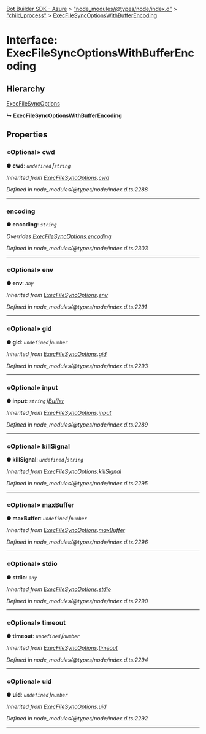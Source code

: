 [Bot Builder SDK - Azure](../README.md) > ["node_modules/@types/node/index.d"](../modules/_node_modules__types_node_index_d_.md) > ["child_process"](../modules/_node_modules__types_node_index_d_._child_process_.md) > [ExecFileSyncOptionsWithBufferEncoding](../interfaces/_node_modules__types_node_index_d_._child_process_.execfilesyncoptionswithbufferencoding.md)



# Interface: ExecFileSyncOptionsWithBufferEncoding

## Hierarchy


 [ExecFileSyncOptions](_node_modules__types_node_index_d_._child_process_.execfilesyncoptions.md)

**↳ ExecFileSyncOptionsWithBufferEncoding**








## Properties
<a id="cwd"></a>

### «Optional» cwd

**●  cwd**:  *`undefined`⎮`string`* 

*Inherited from [ExecFileSyncOptions](_node_modules__types_node_index_d_._child_process_.execfilesyncoptions.md).[cwd](_node_modules__types_node_index_d_._child_process_.execfilesyncoptions.md#cwd)*

*Defined in node_modules/@types/node/index.d.ts:2288*





___

<a id="encoding"></a>

###  encoding

**●  encoding**:  *`string`* 

*Overrides [ExecFileSyncOptions](_node_modules__types_node_index_d_._child_process_.execfilesyncoptions.md).[encoding](_node_modules__types_node_index_d_._child_process_.execfilesyncoptions.md#encoding)*

*Defined in node_modules/@types/node/index.d.ts:2303*





___

<a id="env"></a>

### «Optional» env

**●  env**:  *`any`* 

*Inherited from [ExecFileSyncOptions](_node_modules__types_node_index_d_._child_process_.execfilesyncoptions.md).[env](_node_modules__types_node_index_d_._child_process_.execfilesyncoptions.md#env)*

*Defined in node_modules/@types/node/index.d.ts:2291*





___

<a id="gid"></a>

### «Optional» gid

**●  gid**:  *`undefined`⎮`number`* 

*Inherited from [ExecFileSyncOptions](_node_modules__types_node_index_d_._child_process_.execfilesyncoptions.md).[gid](_node_modules__types_node_index_d_._child_process_.execfilesyncoptions.md#gid)*

*Defined in node_modules/@types/node/index.d.ts:2293*





___

<a id="input"></a>

### «Optional» input

**●  input**:  *`string`⎮[Buffer](_node_modules__types_node_index_d_.buffer.md)* 

*Inherited from [ExecFileSyncOptions](_node_modules__types_node_index_d_._child_process_.execfilesyncoptions.md).[input](_node_modules__types_node_index_d_._child_process_.execfilesyncoptions.md#input)*

*Defined in node_modules/@types/node/index.d.ts:2289*





___

<a id="killsignal"></a>

### «Optional» killSignal

**●  killSignal**:  *`undefined`⎮`string`* 

*Inherited from [ExecFileSyncOptions](_node_modules__types_node_index_d_._child_process_.execfilesyncoptions.md).[killSignal](_node_modules__types_node_index_d_._child_process_.execfilesyncoptions.md#killsignal)*

*Defined in node_modules/@types/node/index.d.ts:2295*





___

<a id="maxbuffer"></a>

### «Optional» maxBuffer

**●  maxBuffer**:  *`undefined`⎮`number`* 

*Inherited from [ExecFileSyncOptions](_node_modules__types_node_index_d_._child_process_.execfilesyncoptions.md).[maxBuffer](_node_modules__types_node_index_d_._child_process_.execfilesyncoptions.md#maxbuffer)*

*Defined in node_modules/@types/node/index.d.ts:2296*





___

<a id="stdio"></a>

### «Optional» stdio

**●  stdio**:  *`any`* 

*Inherited from [ExecFileSyncOptions](_node_modules__types_node_index_d_._child_process_.execfilesyncoptions.md).[stdio](_node_modules__types_node_index_d_._child_process_.execfilesyncoptions.md#stdio)*

*Defined in node_modules/@types/node/index.d.ts:2290*





___

<a id="timeout"></a>

### «Optional» timeout

**●  timeout**:  *`undefined`⎮`number`* 

*Inherited from [ExecFileSyncOptions](_node_modules__types_node_index_d_._child_process_.execfilesyncoptions.md).[timeout](_node_modules__types_node_index_d_._child_process_.execfilesyncoptions.md#timeout)*

*Defined in node_modules/@types/node/index.d.ts:2294*





___

<a id="uid"></a>

### «Optional» uid

**●  uid**:  *`undefined`⎮`number`* 

*Inherited from [ExecFileSyncOptions](_node_modules__types_node_index_d_._child_process_.execfilesyncoptions.md).[uid](_node_modules__types_node_index_d_._child_process_.execfilesyncoptions.md#uid)*

*Defined in node_modules/@types/node/index.d.ts:2292*





___


